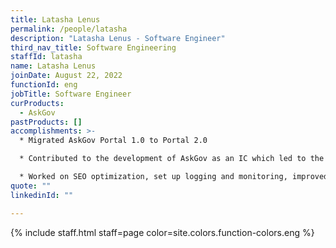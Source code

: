 ```yaml
---
title: Latasha Lenus
permalink: /people/latasha
description: "Latasha Lenus - Software Engineer"
third_nav_title: Software Engineering
staffId: latasha
name: Latasha Lenus
joinDate: August 22, 2022
functionId: eng
jobTitle: Software Engineer
curProducts:
  - AskGov
pastProducts: []
accomplishments: >-
  * Migrated AskGov Portal 1.0 to Portal 2.0

  * Contributed to the development of AskGov as an IC which led to the project being deployed in time for a small use case (OGPcareers)

  * Worked on SEO optimization, set up logging and monitoring, improved scrolling and search, refined topics UIUX, and prepared Checkpoint for launch
quote: ""
linkedinId: ""

---
```


{% include staff.html staff=page color=site.colors.function-colors.eng %}
